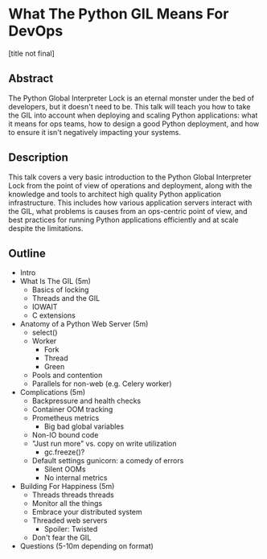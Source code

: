 # What The Python GIL Means For DevOps

[title not final]

## Abstract

The Python Global Interpreter Lock is an eternal monster under the bed of developers, but it doesn't need to be. This talk will teach you how to take the GIL into account when deploying and scaling Python applications: what it means for ops teams, how to design a good Python deployment, and how to ensure it isn't negatively impacting your systems. 

## Description

This talk covers a very basic introduction to the Python Global Interpreter Lock from the point of view of operations and deployment, along with the knowledge and tools to architect high quality Python application infrastructure. This includes how various application servers interact with the GIL, what problems is causes from an ops-centric point of view, and best practices for running Python applications efficiently and at scale despite the limitations.

## Outline

* Intro
* What Is The GIL (5m)
  * Basics of locking
  * Threads and the GIL
  * IOWAIT
  * C extensions
* Anatomy of a Python Web Server (5m)
  * select()
  * Worker
    * Fork
    * Thread
    * Green
  * Pools and contention
  * Parallels for non-web (e.g. Celery worker)
* Complications (5m)
  * Backpressure and health checks
  * Container OOM tracking
  * Prometheus metrics
    * Big bad global variables
  * Non-IO bound code
  * "Just run more" vs. copy on write utilization
    * gc.freeze()?
  * Default settings gunicorn: a comedy of errors
    * Silent OOMs
    * No internal metrics
* Building For Happiness (5m)
  * Threads threads threads
  * Monitor all the things
  * Embrace your distributed system
  * Threaded web servers
    * Spoiler: Twisted
  * Don't fear the GIL
* Questions (5-10m depending on format)
